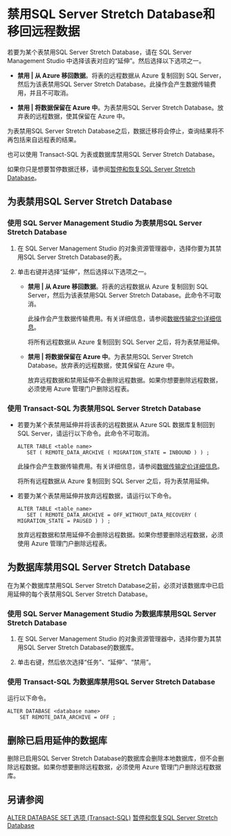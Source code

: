 <properties
	pageTitle="禁用SQL Server Stretch Database和移回远程数据 | Azure"
	description="了解如何为表禁用SQL Server Stretch Database并选择性地移回远程数据。"
	services="sql-server-stretch-database"
	documentationCenter=""
	authors="douglasl"
	manager="jhubbard"
	editor="monicar"/>

<tags
	ms.service="sql-server-stretch-database"
	ms.date="02/26/2016"
	wacn.date="03/10/2016"/>

# 禁用SQL Server Stretch Database和移回远程数据

若要为某个表禁用SQL Server Stretch Database，请在 SQL Server Management Studio 中选择该表对应的“延伸”。然后选择以下选项之一。

-   **禁用 | 从 Azure 移回数据**。将表的远程数据从 Azure 复制回到 SQL Server，然后为该表禁用SQL Server Stretch Database。此操作会产生数据传输费用，并且不可取消。

-   **禁用 | 将数据保留在 Azure 中**。为表禁用SQL Server Stretch Database。放弃表的远程数据，使其保留在 Azure 中。

为表禁用SQL Server Stretch Database之后，数据迁移将会停止，查询结果将不再包括来自远程表的结果。

也可以使用 Transact-SQL 为表或数据库禁用SQL Server Stretch Database。

如果你只是想要暂停数据迁移，请参阅[暂停和恢复SQL Server Stretch Database](/documentation/articles/sql-server-stretch-database-pause/)。

## 为表禁用SQL Server Stretch Database

### 使用 SQL Server Management Studio 为表禁用SQL Server Stretch Database

1.  在 SQL Server Management Studio 的对象资源管理器中，选择你要为其禁用SQL Server Stretch Database的表。

2.  单击右键并选择“延伸”，然后选择以下选项之一。

    -   **禁用 | 从 Azure 移回数据**。将表的远程数据从 Azure 复制回到 SQL Server，然后为该表禁用SQL Server Stretch Database。此命令不可取消。

        此操作会产生数据传输费用。有关详细信息，请参阅[数据传输定价详细信息](/pricing/details/data-transfer/)。

        将所有远程数据从 Azure 复制回到 SQL Server 之后，将为表禁用延伸。

    -   **禁用 | 将数据保留在 Azure 中**。为表禁用SQL Server Stretch Database。放弃表的远程数据，使其保留在 Azure 中。

        放弃远程数据和禁用延伸不会删除远程数据。如果你想要删除远程数据，必须使用 Azure 管理门户删除远程表。

### 使用 Transact-SQL 为表禁用SQL Server Stretch Database

-   若要为某个表禁用延伸并将该表的远程数据从 Azure SQL 数据库复制回到 SQL Server，请运行以下命令。此命令不可取消。

    ```tsql
    ALTER TABLE <table name>
       SET ( REMOTE_DATA_ARCHIVE ( MIGRATION_STATE = INBOUND ) ) ;
    ```
    此操作会产生数据传输费用。有关详细信息，请参阅[数据传输定价详细信息](/pricing/details/data-transfer/)。

    将所有远程数据从 Azure 复制回到 SQL Server 之后，将为表禁用延伸。

-   若要为某个表禁用延伸并放弃远程数据，请运行以下命令。

    ```tsql
    ALTER TABLE <table_name>
       SET ( REMOTE_DATA_ARCHIVE = OFF_WITHOUT_DATA_RECOVERY ( MIGRATION_STATE = PAUSED ) ) ;
    ```
    放弃远程数据和禁用延伸不会删除远程数据。如果你想要删除远程数据，必须使用 Azure 管理门户删除远程表。

## 为数据库禁用SQL Server Stretch Database
在为某个数据库禁用SQL Server Stretch Database之前，必须对该数据库中已启用延伸的每个表禁用SQL Server Stretch Database。

### 使用 SQL Server Management Studio 为数据库禁用SQL Server Stretch Database

1.  在 SQL Server Management Studio 的对象资源管理器中，选择你要为其禁用SQL Server Stretch Database的数据库。

2.  单击右键，然后依次选择“任务”、“延伸”、“禁用”。

### 使用 Transact-SQL 为数据库禁用SQL Server Stretch Database
运行以下命令。

```tsql
ALTER DATABASE <database name>
    SET REMOTE_DATA_ARCHIVE = OFF ;
```

## 删除已启用延伸的数据库
删除已启用SQL Server Stretch Database的数据库会删除本地数据库，但不会删除远程数据。如果你想要删除远程数据，必须使用 Azure 管理门户删除远程数据库。

## 另请参阅
[ALTER DATABASE SET 选项 (Transact-SQL)](https://msdn.microsoft.com/zh-cn/library/bb522682.aspx)
[暂停和恢复SQL Server Stretch Database](/documentation/articles/sql-server-stretch-database-pause/)

<!---HONumber=Mooncake_0307_2016-->